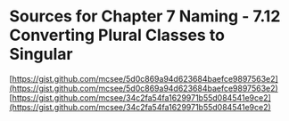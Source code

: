 # Sources for Chapter 7 Naming - 7.12 Converting Plural Classes to Singular

[https://gist.github.com/mcsee/5d0c869a94d623684baefce9897563e2](https://gist.github.com/mcsee/5d0c869a94d623684baefce9897563e2)
[https://gist.github.com/mcsee/34c2fa54fa1629971b55d084541e9ce2](https://gist.github.com/mcsee/34c2fa54fa1629971b55d084541e9ce2)